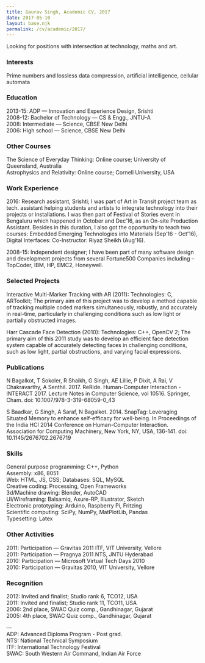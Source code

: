 ```yaml
---
title: Gaurav Singh, Academic CV, 2017
date: 2017-05-10
layout: base.njk
permalink: /cv/academic/2017/
---
```


Looking for positions with intersection at technology, maths and art.

### Interests
Prime numbers and lossless data compression, artificial intelligence, cellular automata

### Education
2013-15: ADP — Innovation and Experience Design, Srishti\
2008-12: Bachelor of Technology — CS & Engg., JNTU-A\
2008: Intermediate — Science, CBSE New Delhi\
2006: High school — Science, CBSE New Delhi

### Other Courses
The Science of Everyday Thinking: Online course; University of Queensland, Australia\
Astrophysics and Relativity: Online course; Cornell University, USA

### Work Experience

2016: Research assistant, Srishti; I was part of Art in Transit project team as tech. assistant helping students and artists to integrate technology into their projects or installations. I was then part of Festival of Stories event in Bengaluru which happened in October and Dec’16, as an On-site Production Assistant. Besides in this duration, I also got the opportunity to teach two courses: Embedded Emerging Technologies into Materials (Sep’16 - Oct’16), Digital Interfaces: Co-Instructor: Riyaz Sheikh (Aug’16).

2008-15: Independent designer; I have been part of many software design and development projects from several Fortune500 Companies including – TopCoder, IBM, HP, EMC2, Honeywell.

### Selected Projects
Interactive Multi-Marker Tracking with AR (2011): Technologies: C, ARToolkit; The primary aim of this project was to develop a method capable of tracking multiple coded markers simultaneously, robustly, and accurately in real-time, particularly in challenging conditions such as low light or partially obstructed images. 

Harr Cascade Face Detection (2010): Technologies: C++, OpenCV 2; The primary aim of this 2011 study was to develop an efficient face detection system capable of accurately detecting faces in challenging conditions, such as low light, partial obstructions, and varying facial expressions.

### Publications
N Bagalkot, T Sokoler, R Shaikh, G Singh, AE Lillie, P Dixit, A Rai, V Chakravarthy, A Senthil. 2017. ReRide. Human-Computer Interaction - INTERACT 2017. Lecture Notes in Computer Science, vol 10516. Springer, Cham. doi: 10.1007/978-3-319-68059-0_43

S Baadkar, G Singh, A Saraf, N Bagalkot. 2014. SnapTag: Leveraging Situated Memory to enhance self-efficacy for well-being. In Proceedings of the India HCI 2014 Conference on Human-Computer Interaction. Association for Computing Machinery, New York, NY, USA, 136-141. doi: 10.1145/2676702.2676719

### Skills
General purpose programming: C++, Python \
Assembly: x86, 8051 \
Web: HTML, JS, CSS; Databases: SQL, MySQL \
Creative coding: Processing, Open Frameworks \
3d/Machine drawing: Blender, AutoCAD \
UI/Wireframing: Balsamiq, Axure-RP, Illustrator, Sketch \
Electronic prototyping: Arduino, Raspberry Pi, Fritzing \
Scientific computing: SciPy, NumPy, MatPlotLib, Pandas \
Typesetting: Latex

### Other Activities
2011: Participation — Gravitas 2011 ITF, VIT University, Vellore\
2011: Participation — Pragnya 2011 NTS, JNTU Hyderabad\
2010: Participation — Microsoft Virtual Tech Days 2010\
2010: Participation — Gravitas 2010, VIT University, Vellore

### Recognition
2012: Invited and finalist; Studio rank 6, TCO12, USA\
2011: Invited and finalist; Studio rank 11, TCO11, USA\
2006: 2nd place, SWAC Quiz comp., Gandhinagar, Gujarat\
2005: 4th place, SWAC Quiz comp., Gandhinagar, Gujarat

— \
ADP: Advanced Diploma Program - Post grad.\
NTS: National Technical Symposium\
ITF: International Technology Festival\
SWAC: South Western Air Command, Indian Air Force